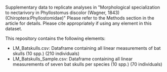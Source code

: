 Supplementary data to replicate analyses in "Morphological specialization to nectarivory in Phyllostomus discolor (Wagner, 1843) (Chiroptera:Phyllostomidae)" Please refer to the Methods section in the article for details. Please cite appropriately if using any element in this dataset.

This repository contains the following elements:

- LM_Batskulls.csv: Dataframe containing all linear measurements of bat skulls (10 spp.) (210 individuals)
- LM_Batskulls_Sample.csv: Dataframe containing all linear measurements of seven bat skulls per species (10 spp.) (70 individuals)
